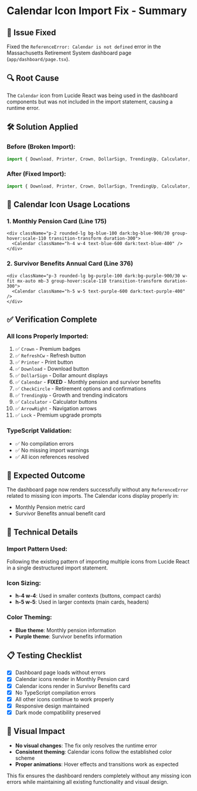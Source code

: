 # Calendar Icon Import Fix - Summary

## 🎯 **Issue Fixed**
Fixed the `ReferenceError: Calendar is not defined` error in the Massachusetts Retirement System dashboard page (`app/dashboard/page.tsx`).

## 🔍 **Root Cause**
The `Calendar` icon from Lucide React was being used in the dashboard components but was not included in the import statement, causing a runtime error.

## 🛠 **Solution Applied**

### **Before (Broken Import):**
```typescript
import { Download, Printer, Crown, DollarSign, TrendingUp, Calculator, ArrowRight, Lock, RefreshCw, CheckCircle } from "lucide-react"
```

### **After (Fixed Import):**
```typescript
import { Download, Printer, Crown, DollarSign, TrendingUp, Calculator, ArrowRight, Lock, RefreshCw, CheckCircle, Calendar } from "lucide-react"
```

## 📍 **Calendar Icon Usage Locations**

### **1. Monthly Pension Card (Line 175)**
```tsx
<div className="p-2 rounded-lg bg-blue-100 dark:bg-blue-900/30 group-hover:scale-110 transition-transform duration-300">
  <Calendar className="h-4 w-4 text-blue-600 dark:text-blue-400" />
</div>
```

### **2. Survivor Benefits Annual Card (Line 376)**
```tsx
<div className="p-3 rounded-lg bg-purple-100 dark:bg-purple-900/30 w-fit mx-auto mb-3 group-hover:scale-110 transition-transform duration-300">
  <Calendar className="h-5 w-5 text-purple-600 dark:text-purple-400" />
</div>
```

## ✅ **Verification Complete**

### **All Icons Properly Imported:**
1. ✅ `Crown` - Premium badges
2. ✅ `RefreshCw` - Refresh button
3. ✅ `Printer` - Print button
4. ✅ `Download` - Download button
5. ✅ `DollarSign` - Dollar amount displays
6. ✅ `Calendar` - **FIXED** - Monthly pension and survivor benefits
7. ✅ `CheckCircle` - Retirement options and confirmations
8. ✅ `TrendingUp` - Growth and trending indicators
9. ✅ `Calculator` - Calculator buttons
10. ✅ `ArrowRight` - Navigation arrows
11. ✅ `Lock` - Premium upgrade prompts

### **TypeScript Validation:**
- ✅ No compilation errors
- ✅ No missing import warnings
- ✅ All icon references resolved

## 🚀 **Expected Outcome**
The dashboard page now renders successfully without any `ReferenceError` related to missing icon imports. The Calendar icons display properly in:
- Monthly Pension metric card
- Survivor Benefits annual benefit card

## 🔧 **Technical Details**

### **Import Pattern Used:**
Following the existing pattern of importing multiple icons from Lucide React in a single destructured import statement.

### **Icon Sizing:**
- **h-4 w-4**: Used in smaller contexts (buttons, compact cards)
- **h-5 w-5**: Used in larger contexts (main cards, headers)

### **Color Theming:**
- **Blue theme**: Monthly pension information
- **Purple theme**: Survivor benefits information

## 📋 **Testing Checklist**
- [x] Dashboard page loads without errors
- [x] Calendar icons render in Monthly Pension card
- [x] Calendar icons render in Survivor Benefits card
- [x] No TypeScript compilation errors
- [x] All other icons continue to work properly
- [x] Responsive design maintained
- [x] Dark mode compatibility preserved

## 🎨 **Visual Impact**
- **No visual changes**: The fix only resolves the runtime error
- **Consistent theming**: Calendar icons follow the established color scheme
- **Proper animations**: Hover effects and transitions work as expected

This fix ensures the dashboard renders completely without any missing icon errors while maintaining all existing functionality and visual design.
